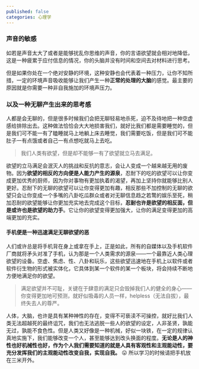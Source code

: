 ```yaml
---
published: false
categories: 心理学
---
```

### 声音的敏感

如若是声音太大了或者是能够扰乱你思维的声音，你的言语欲望就会相对地降低，这是一种疲累于应付信息的情况，你的头脑并没有时间和空间去对材料进行思考。

但是如果你处在一个绝对安静的环境，这种安静也会代表着一种压力，让你不知所措，一定的环境声音吸收能够让我们产生一种**正常的处理的大脑**的感觉。最主要的原因就是你需要一种非自我施加的环境声压力。

### 以及一种无聊产生出来的思考感

人都是会无聊的，但是很多时候我们会把无聊轻易地杀死，迫不及待地把一种空虚感给排除出去。这种做法恰恰会大大地损害我们，就好比我们都是需要睡觉的，但是我们可不能一有了瞌睡就马上地躺上床去睡觉，我们需要吃饭，但是我们可不能肚子一有点饿或者自己一有点想吃就马上去吃。

> 我们人类有欲望，但是却不能够一有了欲望就立马去满足。

欲望的立马满足会泯灭人的挑战和反抗的意志，会让人变成一个越来越无用的废物。因为**欲望的相反的方向便是人能力产生的源泉**，忍耐下的吃的欲望可以让你变成更加优秀的厨师，因为你对事物有更加执着的渴望，再加上坚持你就能够比别人更好。忍耐下的无聊的欲望可以让你变得更加有趣，相反那些不加控制的无聊的欲望只会让你变成一个多嘴的八卦吃瓜群众或者对无聊信息趋之若鹜的娱乐至死，稍加忍耐的欲望能够让你更加充实地去完成这个目标，**忍耐也许是欲望的相反面，但是或许也是欲望的助力手**。它让你的欲望变得更加强大，让你的满足变得更加的高端更加的充实。

#### 手机便是一种迅速满足无聊欲望的恶

人们或许总是将手机背在身上或拿在手上，正是如此，所有的自媒体以及手机软件厂商就将矛头对准了手机，认为那是一个人类需求的源泉——一个最靠近人类心理欲望的设备。空虚、焦虑、性、八卦和玩乐，这些欲望迅速地在手机上以软件或者软件衍生物的形式被实体化，它具体到某一个软件的某一个板块，将会持续不断地方便地满足你的欲望。

> 满足欲望并不可耻，关键在于肆意的满足只会毁掉我们人的健全的身心——你变得更加地可预测，就好似吸毒的人员一样，helpless（无法自拔），最终失去人的尊严。

人体，大脑，也许是具有某种神性的存在，变得不可亵渎不可操控，就好比我们人类无法超越死的最终诅咒，我们也无法逃脱一些人的欲望的设定，人非圣贤，孰能无过，孰能不食色性。但是人类又好像是一种机械，好似一块铁，在一定的规律认真地实施下，我们能够改变一个人，甚至能够达到改头换面的程度。**无论是人的神性也好机械性也好，作为个人我们需要知道的就是人具有客观性和主观能动性，要充分发挥我们的主观能动性改变自我，实现自我。** :stuck_out_tongue: 所以学习的时候请把手机放在三米开外。
